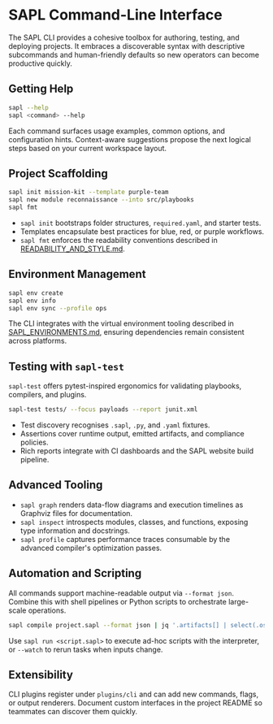 # SAPL Command-Line Interface

The SAPL CLI provides a cohesive toolbox for authoring, testing, and deploying
projects. It embraces a discoverable syntax with descriptive subcommands and
human-friendly defaults so new operators can become productive quickly.

## Getting Help

```bash
sapl --help
sapl <command> --help
```

Each command surfaces usage examples, common options, and configuration hints.
Context-aware suggestions propose the next logical steps based on your current
workspace layout.

## Project Scaffolding

```bash
sapl init mission-kit --template purple-team
sapl new module reconnaissance --into src/playbooks
sapl fmt
```

- `sapl init` bootstraps folder structures, `required.yaml`, and starter tests.
- Templates encapsulate best practices for blue, red, or purple workflows.
- `sapl fmt` enforces the readability conventions described in
  [READABILITY_AND_STYLE.md](READABILITY_AND_STYLE.md).

## Environment Management

```bash
sapl env create
sapl env info
sapl env sync --profile ops
```

The CLI integrates with the virtual environment tooling described in
[SAPL_ENVIRONMENTS.md](SAPL_ENVIRONMENTS.md), ensuring dependencies remain
consistent across platforms.

## Testing with `sapl-test`

`sapl-test` offers pytest-inspired ergonomics for validating playbooks,
compilers, and plugins.

```bash
sapl-test tests/ --focus payloads --report junit.xml
```

- Test discovery recognises `.sapl`, `.py`, and `.yaml` fixtures.
- Assertions cover runtime output, emitted artifacts, and compliance policies.
- Rich reports integrate with CI dashboards and the SAPL website build pipeline.

## Advanced Tooling

- `sapl graph` renders data-flow diagrams and execution timelines as Graphviz
  files for documentation.
- `sapl inspect` introspects modules, classes, and functions, exposing type
  information and docstrings.
- `sapl profile` captures performance traces consumable by the advanced
  compiler's optimization passes.

## Automation and Scripting

All commands support machine-readable output via `--format json`. Combine this
with shell pipelines or Python scripts to orchestrate large-scale operations.

```bash
sapl compile project.sapl --format json | jq '.artifacts[] | select(.os == "linux")'
```

Use `sapl run <script.sapl>` to execute ad-hoc scripts with the interpreter, or
`--watch` to rerun tasks when inputs change.

## Extensibility

CLI plugins register under `plugins/cli` and can add new commands, flags, or
output renderers. Document custom interfaces in the project README so teammates
can discover them quickly.
